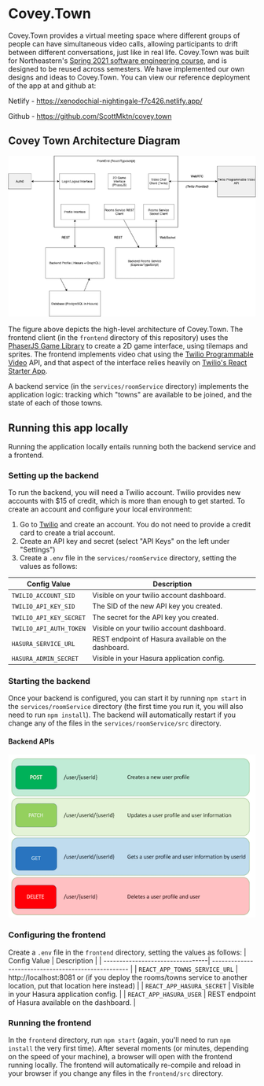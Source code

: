 # Covey.Town

Covey.Town provides a virtual meeting space where different groups of people can have simultaneous video calls, allowing participants to drift between different conversations, just like in real life.
Covey.Town was built for Northeastern's [Spring 2021 software engineering course](https://neu-se.github.io/CS4530-CS5500-Spring-2021/), and is designed to be reused across semesters. We have implemented our own designs and ideas
to Covey.Town.
You can view our reference deployment of the app at and github at:

Netlify - https://xenodochial-nightingale-f7c426.netlify.app/

Github - https://github.com/ScottMktn/covey.town

## Covey Town Architecture Diagram

![Covey.Town Architecture](docs/covey-town-architecture.png)

The figure above depicts the high-level architecture of Covey.Town.
The frontend client (in the `frontend` directory of this repository) uses the [PhaserJS Game Library](https://phaser.io) to create a 2D game interface, using tilemaps and sprites.
The frontend implements video chat using the [Twilio Programmable Video](https://www.twilio.com/docs/video) API, and that aspect of the interface relies heavily on [Twilio's React Starter App](https://github.com/twilio/twilio-video-app-react).

A backend service (in the `services/roomService` directory) implements the application logic: tracking which "towns" are available to be joined, and the state of each of those towns.

## Running this app locally

Running the application locally entails running both the backend service and a frontend.

### Setting up the backend

To run the backend, you will need a Twilio account. Twilio provides new accounts with $15 of credit, which is more than enough to get started.
To create an account and configure your local environment:

1. Go to [Twilio](https://www.twilio.com/) and create an account. You do not need to provide a credit card to create a trial account.
2. Create an API key and secret (select "API Keys" on the left under "Settings")
3. Create a `.env` file in the `services/roomService` directory, setting the values as follows:

| Config Value            | Description                                         |
| ----------------------- | --------------------------------------------------- |
| `TWILIO_ACCOUNT_SID`    | Visible on your twilio account dashboard.           |
| `TWILIO_API_KEY_SID`    | The SID of the new API key you created.             |
| `TWILIO_API_KEY_SECRET` | The secret for the API key you created.             |
| `TWILIO_API_AUTH_TOKEN` | Visible on your twilio account dashboard.           |
| `HASURA_SERVICE_URL`    | REST endpoint of Hasura available on the dashboard. |
| `HASURA_ADMIN_SECRET`   | Visible in your Hasura application config.          |

### Starting the backend

Once your backend is configured, you can start it by running `npm start` in the `services/roomService` directory (the first time you run it, you will also need to run `npm install`).
The backend will automatically restart if you change any of the files in the `services/roomService/src` directory.

#### Backend APIs

![Backend-Apis](docs/backendapis.png)

### Configuring the frontend

Create a `.env` file in the `frontend` directory, setting the values as follows: 
| Config Value                     | Description                                         |
| ---------------------------------| --------------------------------------------------- |
| `REACT_APP_TOWNS_SERVICE_URL`    | http://localhost:8081 or (if you deploy the rooms/towns service to another location, put that location here instead)           |
| `REACT_APP_HASURA_SECRET`        | Visible in your Hasura application config.             |
| `REACT_APP_HASURA_USER`          | REST endpoint of Hasura available on the dashboard.             |

### Running the frontend

In the `frontend` directory, run `npm start` (again, you'll need to run `npm install` the very first time). After several moments (or minutes, depending on the speed of your machine), a browser will open with the frontend running locally.
The frontend will automatically re-compile and reload in your browser if you change any files in the `frontend/src` directory.
